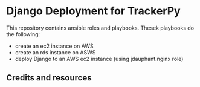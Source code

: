 # Django Deployment for TrackerPy

This repository contains ansible roles and playbooks.  Thesek playbooks do the following:  
- create an ec2 instance on AWS  
- create an rds instance on ASWS  
- deploy Django to an AWS ec2 instance (using jdauphant.nginx role)  

## Credits and resources  
